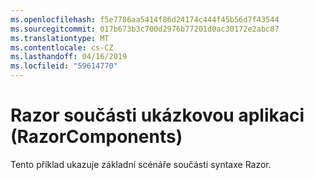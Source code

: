 ```yaml
---
ms.openlocfilehash: f5e7786aa5414f86d24174c444f45b56d7f43544
ms.sourcegitcommit: 017b673b3c700d2976b77201d0ac30172e2abc87
ms.translationtype: MT
ms.contentlocale: cs-CZ
ms.lasthandoff: 04/16/2019
ms.locfileid: "59614770"
---
```

# <a name="razor-components-sample-app-razorcomponents"></a>Razor součásti ukázkovou aplikaci (RazorComponents)

Tento příklad ukazuje základní scénáře součásti syntaxe Razor.
